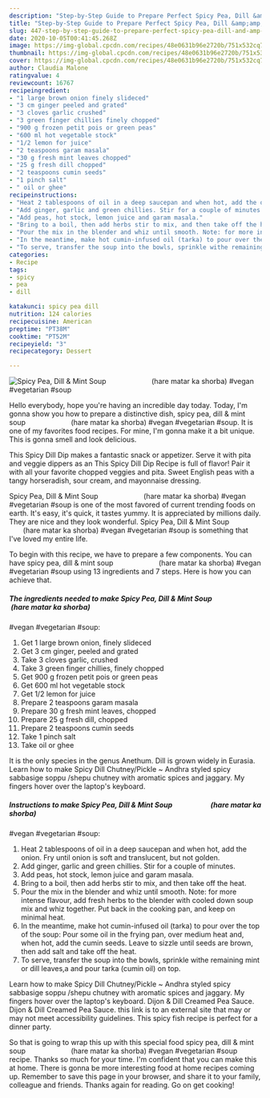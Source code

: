 ```yaml
---
description: "Step-by-Step Guide to Prepare Perfect Spicy Pea, Dill &amp;amp; Mint Soup                       (hare matar ka shorba) #vegan #vegetarian #soup"
title: "Step-by-Step Guide to Prepare Perfect Spicy Pea, Dill &amp;amp; Mint Soup                       (hare matar ka shorba) #vegan #vegetarian #soup"
slug: 447-step-by-step-guide-to-prepare-perfect-spicy-pea-dill-and-amp-mint-soup-hare-matar-ka-shorba-vegan-vegetarian-soup
date: 2020-10-05T00:41:45.268Z
image: https://img-global.cpcdn.com/recipes/48e0631b96e2720b/751x532cq70/spicy-pea-dill-mint-soup-hare-matar-ka-shorba-vegan-vegetarian-soup-recipe-main-photo.jpg
thumbnail: https://img-global.cpcdn.com/recipes/48e0631b96e2720b/751x532cq70/spicy-pea-dill-mint-soup-hare-matar-ka-shorba-vegan-vegetarian-soup-recipe-main-photo.jpg
cover: https://img-global.cpcdn.com/recipes/48e0631b96e2720b/751x532cq70/spicy-pea-dill-mint-soup-hare-matar-ka-shorba-vegan-vegetarian-soup-recipe-main-photo.jpg
author: Claudia Malone
ratingvalue: 4
reviewcount: 16767
recipeingredient:
- "1 large brown onion finely slideced"
- "3 cm ginger peeled and grated"
- "3 cloves garlic crushed"
- "3 green finger chillies finely chopped"
- "900 g frozen petit pois or green peas"
- "600 ml hot vegetable stock"
- "1/2 lemon for juice"
- "2 teaspoons garam masala"
- "30 g fresh mint leaves chopped"
- "25 g fresh dill chopped"
- "2 teaspoons cumin seeds"
- "1 pinch salt"
- " oil or ghee"
recipeinstructions:
- "Heat 2 tablespoons of oil in a deep saucepan and when hot, add the onion. Fry until onion is soft and translucent, but not golden."
- "Add ginger, garlic and green chillies. Stir for a couple of minutes."
- "Add peas, hot stock, lemon juice and garam masala."
- "Bring to a boil, then add herbs stir to mix, and then take off the heat."
- "Pour the mix in the blender and whiz until smooth. Note: for more intense flavour, add fresh herbs to the blender with cooled down soup mix and whiz together. Put back in the cooking pan, and keep on minimal heat."
- "In the meantime, make hot cumin-infused oil (tarka) to pour over the top of the soup: Pour some oil in the frying pan, over medium heat and, when hot, add the cumin seeds. Leave to sizzle until seeds are brown, then add salt and take off the heat."
- "To serve, transfer the soup into the bowls, sprinkle withe remaining mint or dill leaves,a and pour tarka (cumin oil) on top."
categories:
- Recipe
tags:
- spicy
- pea
- dill

katakunci: spicy pea dill 
nutrition: 124 calories
recipecuisine: American
preptime: "PT38M"
cooktime: "PT52M"
recipeyield: "3"
recipecategory: Dessert

---
```



![Spicy Pea, Dill &amp; Mint Soup                       (hare matar ka shorba)
#vegan #vegetarian #soup](https://img-global.cpcdn.com/recipes/48e0631b96e2720b/751x532cq70/spicy-pea-dill-mint-soup-hare-matar-ka-shorba-vegan-vegetarian-soup-recipe-main-photo.jpg)

Hello everybody, hope you're having an incredible day today. Today, I'm gonna show you how to prepare a distinctive dish, spicy pea, dill &amp; mint soup                       (hare matar ka shorba)
#vegan #vegetarian #soup. It is one of my favorites food recipes. For mine, I'm gonna make it a bit unique. This is gonna smell and look delicious.

This Spicy Dill Dip makes a fantastic snack or appetizer. Serve it with pita and veggie dippers as an This Spicy Dill Dip Recipe is full of flavor! Pair it with all your favorite chopped veggies and pita. Sweet English peas with a tangy horseradish, sour cream, and mayonnaise dressing.

Spicy Pea, Dill &amp; Mint Soup                       (hare matar ka shorba)
#vegan #vegetarian #soup is one of the most favored of current trending foods on earth. It's easy, it's quick, it tastes yummy. It is appreciated by millions daily. They are nice and they look wonderful. Spicy Pea, Dill &amp; Mint Soup                       (hare matar ka shorba)
#vegan #vegetarian #soup is something that I've loved my entire life.


To begin with this recipe, we have to prepare a few components. You can have spicy pea, dill &amp; mint soup                       (hare matar ka shorba)
#vegan #vegetarian #soup using 13 ingredients and 7 steps. Here is how you can achieve that.

<!--inarticleads1-->

##### The ingredients needed to make Spicy Pea, Dill &amp; Mint Soup                       (hare matar ka shorba)
#vegan #vegetarian #soup:

1. Get 1 large brown onion, finely slideced
1. Get 3 cm ginger, peeled and grated
1. Take 3 cloves garlic, crushed
1. Take 3 green finger chillies, finely chopped
1. Get 900 g frozen petit pois or green peas
1. Get 600 ml hot vegetable stock
1. Get 1/2 lemon for juice
1. Prepare 2 teaspoons garam masala
1. Prepare 30 g fresh mint leaves, chopped
1. Prepare 25 g fresh dill, chopped
1. Prepare 2 teaspoons cumin seeds
1. Take 1 pinch salt
1. Take  oil or ghee


It is the only species in the genus Anethum. Dill is grown widely in Eurasia. Learn how to make Spicy Dill Chutney/Pickle ~ Andhra styled spicy sabbasige soppu /shepu chutney with aromatic spices and jaggary. My fingers hover over the laptop&#39;s keyboard. 

<!--inarticleads2-->

##### Instructions to make Spicy Pea, Dill &amp; Mint Soup                       (hare matar ka shorba)
#vegan #vegetarian #soup:

1. Heat 2 tablespoons of oil in a deep saucepan and when hot, add the onion. Fry until onion is soft and translucent, but not golden.
1. Add ginger, garlic and green chillies. Stir for a couple of minutes.
1. Add peas, hot stock, lemon juice and garam masala.
1. Bring to a boil, then add herbs stir to mix, and then take off the heat.
1. Pour the mix in the blender and whiz until smooth. Note: for more intense flavour, add fresh herbs to the blender with cooled down soup mix and whiz together. Put back in the cooking pan, and keep on minimal heat.
1. In the meantime, make hot cumin-infused oil (tarka) to pour over the top of the soup: Pour some oil in the frying pan, over medium heat and, when hot, add the cumin seeds. Leave to sizzle until seeds are brown, then add salt and take off the heat.
1. To serve, transfer the soup into the bowls, sprinkle withe remaining mint or dill leaves,a and pour tarka (cumin oil) on top.


Learn how to make Spicy Dill Chutney/Pickle ~ Andhra styled spicy sabbasige soppu /shepu chutney with aromatic spices and jaggary. My fingers hover over the laptop&#39;s keyboard. Dijon &amp; Dill Creamed Pea Sauce. Dijon &amp; Dill Creamed Pea Sauce. this link is to an external site that may or may not meet accessibility guidelines. This spicy fish recipe is perfect for a dinner party. 

So that is going to wrap this up with this special food spicy pea, dill &amp; mint soup                       (hare matar ka shorba)
#vegan #vegetarian #soup recipe. Thanks so much for your time. I'm confident that you can make this at home. There is gonna be more interesting food at home recipes coming up. Remember to save this page in your browser, and share it to your family, colleague and friends. Thanks again for reading. Go on get cooking!
